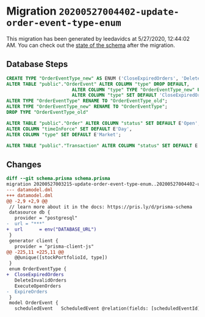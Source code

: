 # Migration `20200527004402-update-order-event-type-enum`

This migration has been generated by leedavidcs at 5/27/2020, 12:44:02 AM.
You can check out the [state of the schema](./schema.prisma) after the migration.

## Database Steps

```sql
CREATE TYPE "OrderEventType_new" AS ENUM ('CloseExpiredOrders', 'DeleteInvalidOrders', 'ExecuteOpenOrders');
ALTER TABLE "public"."OrderEvent" ALTER COLUMN "type" DROP DEFAULT,
                        ALTER COLUMN "type" TYPE "OrderEventType_new" USING ("type"::text::"OrderEventType_new"),
                        ALTER COLUMN "type" SET DEFAULT 'CloseExpiredOrders';
ALTER TYPE "OrderEventType" RENAME TO "OrderEventType_old";
ALTER TYPE "OrderEventType_new" RENAME TO "OrderEventType";
DROP TYPE "OrderEventType_old"

ALTER TABLE "public"."Order" ALTER COLUMN "status" SET DEFAULT E'Open',
ALTER COLUMN "timeInForce" SET DEFAULT E'Day',
ALTER COLUMN "type" SET DEFAULT E'Market';

ALTER TABLE "public"."Transaction" ALTER COLUMN "status" SET DEFAULT E'PENDING';
```

## Changes

```diff
diff --git schema.prisma schema.prisma
migration 20200527003215-update-order-event-type-enum..20200527004402-update-order-event-type-enum
--- datamodel.dml
+++ datamodel.dml
@@ -2,9 +2,9 @@
 // learn more about it in the docs: https://pris.ly/d/prisma-schema
 datasource db {
   provider = "postgresql"
-  url = "***"
+  url      = env("DATABASE_URL")
 }
 generator client {
   provider = "prisma-client-js"
@@ -225,11 +225,11 @@
   @@unique([stockPortfolioId, type])
 }
 enum OrderEventType {
+  CloseExpiredOrders
   DeleteInvalidOrders
   ExecuteOpenOrders
-  ExpireOrders
 }
 model OrderEvent {
   scheduledEvent   ScheduledEvent @relation(fields: [scheduledEventId], references: [id])
```


